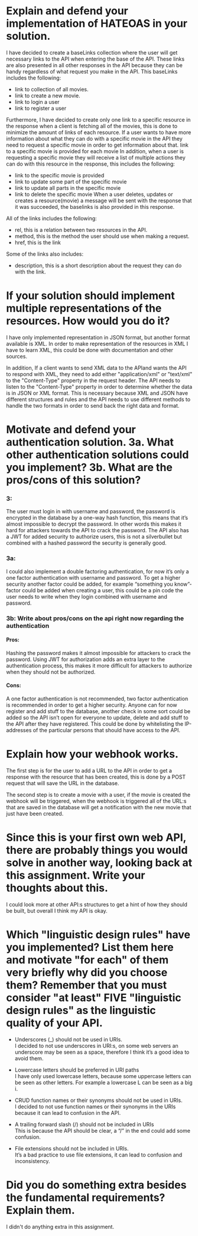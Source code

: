 
# Explain and defend your implementation of HATEOAS in your solution.

I have decided to create a baseLinks collection where the user will get necessary links to the API when entering the base of the API. These links are also presented in all other responses in the API because they can be handy regardless of what request you make in the API. This baseLinks includes the following:
* link to collection of all movies.
* link to create a new movie.
* link to login a user
* link to register a user

Furthermore, I have decided to create only one link to a specific resource in the response when a client is fetching all of the movies, this is done to minimize the amount of links of each resource. If a user wants to have more information about what they can do with a specific movie in the API they need to request a specific movie in order to get information about that.
link to a specific movie is provided for each movie
In addition, when a user is requesting a specific movie they will receive a list of multiple actions they can do with this resource in the response, this includes the following:
* link to the specific movie is provided
* link to update some part of the specific movie
* link to update all parts in the specific movie
* link to delete the specific movie
When a user deletes, updates or creates a resource(movie) a message will be sent with the response that it was succeeded, the baselinks is also provided in this response.


All of the links includes the following:
* rel, this is a relation between two resources in the API.
* method, this is the method the user should use when making a request.
* href, this is the link
	
Some of the links also includes:
* description, this is a short description about the request they can do with the link.

# If your solution should implement multiple representations of the resources. How would you do it?
I have only implemented representation in JSON format, but another format available is XML. In order to make representation of the resources in XML I have to learn XML, this could be done with documentation and other sources. 

In addition, If a client wants to send XML data to the APIand wants the API to respond with XML, they need to add either "application/xml" or "text/xml" to the "Content-Type" property in the request header. The API needs to listen to the "Content-Type" property in order to determine whether the data is in JSON or XML format. This is necessary because XML and JSON have different structures and rules and the API needs to use different methods to handle the two formats in order to send back the right data and format.



# Motivate and defend your authentication solution. 3a. What other authentication solutions could you implement? 3b. What are the pros/cons of this solution?

### 3: 

The user must login in with username and password, the password is encrypted in the database by a one-way hash function, this means that it’s almost impossible to decrypt the password. In other words this makes it hard for attackers towards the API to crack the password. The API also has a JWT for added security to authorize users, this is not a silverbullet but combined with a hashed password the security is generally good.
### 3a:

I could also implement a double factoring authentication, for now it’s only a one factor authentication with username and password. To get a higher security another factor could be added, for example “something you know”-factor could be added when creating a user, this could be a pin code the user needs to write when they login combined with username and password.


### 3b: Write about pros/cons on the api right now regarding the authentication

#### Pros:
Hashing the password makes it almost impossible for attackers to crack the password.
Using JWT for authorization adds an extra layer to the authentication process, this makes it more difficult for attackers to authorize when they should not be authorized.
#### Cons:
A one factor authentication is not recommended, two factor authentication is recommended in order to get a higher security. 
Anyone can for now register and add stuff to the database, another check in some sort could be added so the API isn’t open for everyone to update, delete and add stuff to the API after they have registered. This could be done by whitelisting the IP-addresses of the particular persons that should have access to the API.


# Explain how your webhook works.

The first step is for the user to add a URL to the API in order to get a response with the resource that has been created, this is done by a POST request that will save the URL in the database.

The second step is to create a movie with a user, if the movie is created the webhook will be triggered, when the webhook is triggered all of the URL:s that are saved in the database will get a notification with the new movie that just have been created.



# Since this is your first own web API, there are probably things you would solve in another way, looking back at this assignment. Write your thoughts about this.

I could look more at other API:s structures to get a hint of how they should be built, but overall I think my API is okay.


# Which "linguistic design rules" have you implemented? List them here and motivate "for each" of them very briefly why did you choose them? Remember that you must consider "at least" FIVE "linguistic design rules" as the linguistic quality of your API.


* Underscores (_) should not be used in URIs.<br>
I decided to not use underscores in URI:s, on some web servers an underscore may be seen as a space, therefore I think it’s a good idea to avoid them.


* Lowercase letters should be preferred in URI paths <br>
I have only used lowercase letters, because some uppercase letters can be seen as other letters. For example a lowercase L can be seen as a big i.


* CRUD function names or their synonyms should not be used in URIs.<br>
I decided to not use function names or their synonyms in the URIs because it can lead to confusion in the API.

* A trailing forward slash (/) should not be included in URIs<br>
This is because the API should be clear, a “/” in the end could add some confusion.

* File extensions should not be included in URIs.<br>
It’s a bad practice to use file extensions, it can lead to confusion and inconsistency.

# Did you do something extra besides the fundamental requirements? Explain them.
I didn't do anything extra in this assignment.

